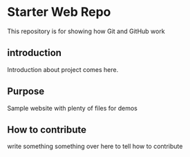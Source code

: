 # Starter Web Repo

This repository is for showing how Git and GitHub work

## introduction
Introduction about project comes here.


## Purpose

Sample website with plenty of files for demos



## How to contribute 
write something something over here
to tell how to contribute

